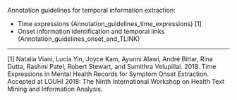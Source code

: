 Annotation guidelines for temporal information extraction:

- Time expressions (Annotation_guidelines_time_expressions) [1]
- Onset information identification and temporal links (Annotation_guidelines_onset_and_TLINK)

---

[1] Natalia Viani, Lucia Yin, Joyce Kam, Ayunni Alawi, André Bittar, Rina Dutta, Rashmi Patel, Robert Stewart, and Sumithra Velupillai. 2018. Time Expressions in Mental Health Records for Symptom Onset Extraction. Accepted at LOUHI 2018: The Ninth International Workshop on Health Text Mining and Information Analysis.
